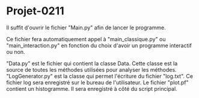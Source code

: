 # Projet-0211

Il suffit d'ouvrir le fichier "Main.py" afin de lancer le programme. 

Ce fichier fera automatiquement appel à "main_classique.py" ou "main_interaction.py" en fonction du choix d'avoir un programme interactif ou non.

"Data.py" est le fichier qui contient la classe Data. Cette classe est la source de toutes les méthodes utilisées pour analyser les méthodes. 
"LogGenerator.py" est la classe qui permet l'écriture du fichier "log.txt".
Ce fichier log sera enregistré sur le bureau de l'utilisateur.
Le fichier "plot.pf" contient un histogramme. Il sera enregistré à côté du script principal.
